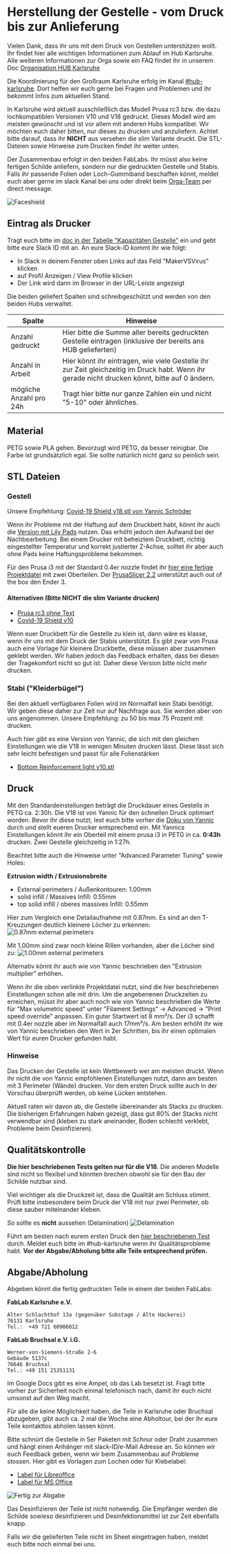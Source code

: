 # Herstellung der Gestelle - vom Druck bis zur Anlieferung
Vielen Dank, dass ihr uns mit dem Druck von Gestellen unterstützen wollt. Ihr findet hier alle wichtigen Informationen zum Ablauf im Hub Karlsruhe.
Alle weiteren Informationen zur Orga sowie ein FAQ findet ihr in unserem Doc [Organisation HUB Karlsruhe](https://docs.google.com/spreadsheets/d/1wsZU-VTYREOStcnClETrNQFkIYqHXFwlxU8IcKh8BXk)

Die Koordinierung für den Großraum Karlsruhe erfolg im Kanal [#hub-karlsruhe](https://app.slack.com/client/T010HM3B6BS/C010VSH5RD5). Dort helfen wir euch gerne bei Fragen und Problemen und ihr bekommt Infos zum aktuellen Stand.

In Karlsruhe wird aktuell ausschließlich das Modell Prusa rc3 bzw. die dazu lochkompatiblen Versionen V10 und V18 gedruckt.
Dieses Modell wird am meisten gewünscht und ist vor allem mit anderen Hubs kompatibel. Wir möchten euch daher bitten, nur dieses zu drucken und anzuliefern. Achtet bitte darauf, dass ihr **NICHT** aus versehen die slim Variante druckt. Die STL-Dateien sowie Hinweise zum Drucken findet ihr weiter unten.

Der Zusammenbau erfolgt in den beiden FabLabs. Ihr müsst also keine fertigen Schilde anliefern, sondern nur die gedruckten Gestelle und Stabis. Falls ihr passende Folien oder Loch-Gummiband beschaffen könnt, meldet euch aber gerne im slack Kanal bei uns oder direkt beim [Orga-Team](https://docs.google.com/spreadsheets/d/1wsZU-VTYREOStcnClETrNQFkIYqHXFwlxU8IcKh8BXk/edit#gid=139873882) per direct message.

![Faceshield][shield]

## Eintrag als Drucker
Tragt euch bitte im [doc in der Tabelle "Kapazitäten Gestelle"](https://docs.google.com/spreadsheets/d/1wsZU-VTYREOStcnClETrNQFkIYqHXFwlxU8IcKh8BXk/edit#gid=0) ein und gebt bitte eure Slack ID mit an. An eure Slack-ID kommt ihr wie folgt:
* In Slack in deinem Fenster oben Links auf das Feld "MakerVSVirus" klicken
* auf Profil Anzeigen / View Profile klicken
* Der Link wird dann im Browser in der URL-Leiste angezeigt

Die beiden geliefert Spalten sind schreibgeschützt und werden von den beiden Hubs verwaltet.

Spalte | Hinweise
------------ | -------------
Anzahl gedruckt | Hier bitte die Summe aller bereits gedruckten Gestelle eintragen (inklusive der bereits ans HUB gelieferten)
Anzahl in Arbeit | Hier könnt ihr eintragen, wie viele Gestelle ihr zur Zeit gleichzeitig im Druck habt. Wenn ihr gerade nicht drucken könnt, bitte auf 0 ändern.
mögliche Anzahl pro 24h | Tragt hier bitte nur ganze Zahlen ein und nicht "5-10" oder ähnliches.

## Material
PETG sowie PLA gehen. Bevorzugt wird PETG, da besser reinigbar. Die Farbe ist grundsätzlich egal. Sie sollte natürlich nicht ganz so peinlich sein. 

## STL Dateien
### Gestell
Unsere Empfehlung: [Covid-19 Shield v18.stl von Yannic Schröder](https://github.com/yschroeder/face-shield/raw/master/stl/Covid-19%20Shield%20v18.stl)

Wenn ihr Probleme mit der Haftung auf dem Druckbett habt, könnt ihr auch die [Version mit Lily Pads](https://github.com/yschroeder/face-shield/raw/master/stl/Covid-19%20Shield%20v18%20Lily.stl) nutzen. Das erhöht jedoch den Aufwand bei der Nachbearbeitung. Bei einem Drucker mit beheiztem Druckbett, richtig eingestellter Temperatur und korrekt justierter Z-Achse, solltet ihr aber auch ohne Pads keine Haftungsprobleme bekommen.

Für den Prusa i3 mit der Standard 0.4er nozzle findet ihr [hier eine fertige Projektdatei](https://github.com/towaho/hub-karlsruhe/raw/master/stl/Covid-19_Shield_v18_twin.3mf) mit zwei Oberteilen. Der [PrusaSlicer 2.2](https://www.prusa3d.de/prusaslicer/) unterstützt auch out of the box den Ender 3.

#### Alternativen (Bitte NICHT die slim Variante drucken)
* [Prusa rc3 ohne Text](https://media.prusaprinters.org/media/prints/25857/stls/270587_b59f75d0-4b8a-4999-8417-e5e75874ff98/covid19_headband_rc3.stl)
* [Covid-19 Shield v10](https://github.com/yschroeder/face-shield/raw/master/stl/Covid-19%20Shield%20v10.stl)


Wenn euer Druckbett für die Gestelle zu klein ist, dann wäre es klasse, wenn ihr uns mit dem Druck der Stabis unterstützt. Es gibt zwar von Prusa auch eine Vorlage für kleinere Druckbette, diese müssen aber zusammen geklebt werden. Wir haben jedoch das Feedback erhalten, dass bei diesen der Tragekomfort nicht so gut ist. Daher diese Version bitte nicht mehr drucken.

### Stabi ("Kleiderbügel")
Bei den aktuell verfügbaren Folien wird im Normalfall kein Stabi benötigt. Wir geben diese daher zur Zeit nur auf Nachfrage aus. Sie werden aber von uns angenommen. Unsere Empfehlung: zu 50 bis max 75 Prozent mit drucken.

Auch hier gibt es eine Version von Yannic, die sich mit den gleichen Einstellungen wie die V18 in wenigen Minuten drucken lässt. Diese lässt sich sehr leicht befestigen und passt für alle Folienstärken

* [Bottom Reinforcement light v10.stl](https://github.com/yschroeder/face-shield/raw/master/stl/Bottom%20Reinforcement%20light%20v10.stl)

## Druck
Mit den Standardeinstellungen beträgt die Druckdauer eines Gestells in PETG ca. 2:30h. Die V18 ist von Yannic für den schnellen Druck optimiert worden. Bevor ihr diese nutzt, lest euch bitte vorher die [Doku von Yannic](https://github.com/yschroeder/face-shield) durch und stellt eueren Drucker entsprechend ein. Mit Yannics Einstellungen könnt ihr ein Oberteil mit einem prusa i3 in PETG in ca. **0:43h** drucken. Zwei Gestelle gleichzeitig in 1:27h.

Beachtet bitte auch die Hinweise unter "Advanced Parameter Tuning" sowie Holes:

**Extrusion width / Extrusionsbreite**
* External perimeters / Außenkontouren: 1.00mm
* solid infill / Massives Infill: 0.55mm
* top solid infill / oberes massives Infill: 0.55mm

Hier zum Vergleich eine Detailaufnahme mit 0.87mm. Es sind an den T-Kreuzungen deutlich kleinere Löcher zu erkennen:
![0.87mm external perimeters][0.87mmperimeters]

Mit 1.00mm sind zwar noch kleine Rillen vorhanden, aber die Löcher sind zu:
![1.00mm external perimeters][1mmperimeters]

Alternativ könnt ihr auch wie von Yannic beschrieben den "Extrusion multiplier" erhöhen.

Wenn ihr die oben verlinkte Projektdatei nutzt, sind die hier beschriebenen Einstellungen schon alle mit drin. Um die angebenenen Druckzeiten zu erreichen, müsst ihr aber auch noch wie von Yannic beschrieben die Werte für "Max volumetric speed" unter "Filament Settings" -> Advanced -> "Print speed override" anpassen. Ein guter Startwert ist 8 mm³/s. Der i3 schafft mit 0.4er nozzle aber im Normalfall auch 17mm³/s. Am besten erhöht ihr wie von Yannic beschrieben den Wert in 2er Schritten, bis ihr einen optimalen Wert für euren Drucker gefunden habt.

### Hinweise

Das Drucken der Gestelle ist kein Wettbewerb wer am meisten druckt. Wenn ihr nicht die von Yannic empfohlenen Einstellungen nutzt, dann am besten mit 3 Perimeter (Wände) drucken. Vor dem ersten Druck sollte auch in der Vorschau überprüft werden, ob keine Lücken entstehen.

Aktuell raten wir davon ab, die Gestelle übereinander als Stacks zu drucken. Die bisherigen Erfahrungen haben gezeigt, dass gut 80% der Stacks nicht verwendbar sind (kleben zu stark aneinander, Boden schlecht verklebt, Probleme beim Desinfizieren).

## Qualitätskontrolle
**Die hier beschriebenen Tests gelten nur für die V18**. Die anderen Modelle sind nicht so flexibel und könnten brechen obwohl sie für den Bau der Schilde nutzbar sind.

Viel wichtiger als die Druckzeit ist, dass die Qualität am Schluss stimmt. Prüft bitte insbesondere beim Druck der V18 mit nur zwei Perimeter, ob diese sauber miteinander kleben. 

So sollte es **nicht** aussehen (Delamination)
![Delamination][delamination]


Führt am besten nach eurem ersten Druck den [hier beschriebenen Test](https://github.com/yschroeder/face-shield/blob/master/quality_control.md) durch. Meldet euch bitte im #hub-karlsruhe wenn ihr Qualitätsprobleme habt. **Vor der Abgabe/Abholung bitte alle Teile entsprechend prüfen.**

## Abgabe/Abholung
Abgeben könnt die fertig gedruckten Teile in einem der beiden FabLabs:

**FabLab Karlsruhe e.V.**
```
Alter Schlachthof 13a (gegenüber Substage / Alte Hackerei)
76131 Karlsruhe
Tel.:  +49 721 60906012	
```

**FabLab Bruchsal e.V. i.G.**
```
Werner-von-Siemens-Straße 2-6
Gebäude 5137c
76646 Bruchsal
Tel.: +49 151 25351131
```

Im Google Docs gibt es eine Ampel, ob das Lab besetzt ist. Fragt bitte vorher zur Sicherheit noch einmal telefonisch nach, damit ihr euch nicht umsonst auf den Weg macht.

Für alle die keine Möglichkeit haben, die Teile in Karlsruhe oder Bruchsal abzugeben, gibt auch ca. 2 mal die Woche eine Abholtour, bei der ihr eure Teile kontaktlos abholen lassen könnt. 

Bitte schnürt die Gestelle in 5er Paketen mit Schnur oder Draht zusammen und hängt einen Anhänger mit slack-ID/e-Mail Adresse an. So können wir euch Feedback geben, wenn wir beim Zusammenbau auf Probleme stossen. Hier gibt es Vorlagen zum Lochen oder für Klebelabel:

* [Label für Libreoffice](https://github.com/towaho/hub-karlsruhe/raw/master/doc/label.odt)
* [Label für MS Office](https://github.com/towaho/hub-karlsruhe/raw/master/doc/label.docx)

![Fertig zur Abgabe][package]


Das Desinfizieren der Teile ist nicht notwendig. Die Empfänger werden die Schilde sowieso desinfizieren und Desinfektionsmittel ist zur Zeit ebenfalls knapp.

Falls wir die gelieferten Teile nicht im Sheet eingetragen haben, meldet euch bitte noch einmal bei uns.

[shield]: images/shield.jpg "Faceshield"
[1mmperimeters]: images/1.00.jpg "1.00mm external perimeters"
[0.87mmperimeters]: images/0.87.jpg "0.87mm external perimeters"
[delamination]: images/delamination.jpg "Delamination"
[package]: images/package.jpg "Fertig zur Abgabe"

